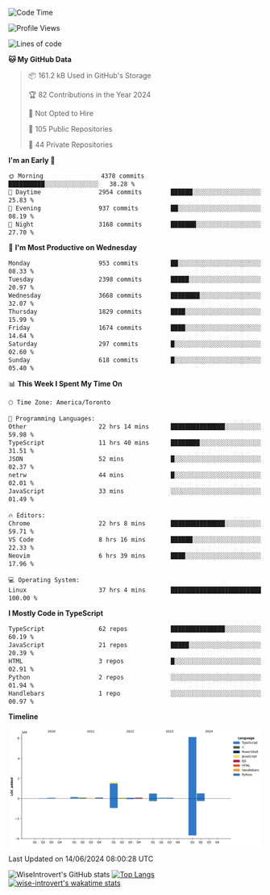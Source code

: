 <!--START_SECTION:waka-->
![Code Time](http://img.shields.io/badge/Code%20Time-1%2C720%20hrs%2031%20mins-blue)

![Profile Views](http://img.shields.io/badge/Profile%20Views-4-blue)

![Lines of code](https://img.shields.io/badge/From%20Hello%20World%20I%27ve%20Written-9.4%20million%20lines%20of%20code-blue)

**🐱 My GitHub Data** 

> 📦 161.2 kB Used in GitHub's Storage 
 > 
> 🏆 82 Contributions in the Year 2024
 > 
> 🚫 Not Opted to Hire
 > 
> 📜 105 Public Repositories 
 > 
> 🔑 44 Private Repositories 
 > 
**I'm an Early 🐤** 

```text
🌞 Morning                4378 commits        ██████████░░░░░░░░░░░░░░░   38.28 % 
🌆 Daytime                2954 commits        ██████░░░░░░░░░░░░░░░░░░░   25.83 % 
🌃 Evening                937 commits         ██░░░░░░░░░░░░░░░░░░░░░░░   08.19 % 
🌙 Night                  3168 commits        ███████░░░░░░░░░░░░░░░░░░   27.70 % 
```
📅 **I'm Most Productive on Wednesday** 

```text
Monday                   953 commits         ██░░░░░░░░░░░░░░░░░░░░░░░   08.33 % 
Tuesday                  2398 commits        █████░░░░░░░░░░░░░░░░░░░░   20.97 % 
Wednesday                3668 commits        ████████░░░░░░░░░░░░░░░░░   32.07 % 
Thursday                 1829 commits        ████░░░░░░░░░░░░░░░░░░░░░   15.99 % 
Friday                   1674 commits        ████░░░░░░░░░░░░░░░░░░░░░   14.64 % 
Saturday                 297 commits         █░░░░░░░░░░░░░░░░░░░░░░░░   02.60 % 
Sunday                   618 commits         █░░░░░░░░░░░░░░░░░░░░░░░░   05.40 % 
```


📊 **This Week I Spent My Time On** 

```text
🕑︎ Time Zone: America/Toronto

💬 Programming Languages: 
Other                    22 hrs 14 mins      ███████████████░░░░░░░░░░   59.98 % 
TypeScript               11 hrs 40 mins      ████████░░░░░░░░░░░░░░░░░   31.51 % 
JSON                     52 mins             █░░░░░░░░░░░░░░░░░░░░░░░░   02.37 % 
netrw                    44 mins             █░░░░░░░░░░░░░░░░░░░░░░░░   02.01 % 
JavaScript               33 mins             ░░░░░░░░░░░░░░░░░░░░░░░░░   01.49 % 

🔥 Editors: 
Chrome                   22 hrs 8 mins       ███████████████░░░░░░░░░░   59.71 % 
VS Code                  8 hrs 16 mins       ██████░░░░░░░░░░░░░░░░░░░   22.33 % 
Neovim                   6 hrs 39 mins       ████░░░░░░░░░░░░░░░░░░░░░   17.96 % 

💻 Operating System: 
Linux                    37 hrs 4 mins       █████████████████████████   100.00 % 
```

**I Mostly Code in TypeScript** 

```text
TypeScript               62 repos            ███████████████░░░░░░░░░░   60.19 % 
JavaScript               21 repos            █████░░░░░░░░░░░░░░░░░░░░   20.39 % 
HTML                     3 repos             █░░░░░░░░░░░░░░░░░░░░░░░░   02.91 % 
Python                   2 repos             ░░░░░░░░░░░░░░░░░░░░░░░░░   01.94 % 
Handlebars               1 repo              ░░░░░░░░░░░░░░░░░░░░░░░░░   00.97 % 
```



**Timeline**

![Lines of Code chart](https://raw.githubusercontent.com/wise-introvert/wise-introvert/master/assets/bar_graph.png)


 Last Updated on 14/06/2024 08:00:28 UTC
<!--END_SECTION:waka-->

![WiseIntrovert's GitHub stats](https://github-readme-stats.vercel.app/api?username=wise-introvert&count_private=true&show_icons=true)
[![Top Langs](https://github-readme-stats.vercel.app/api/top-langs/?username=wise-introvert&langs_count=10)](https://github.com/anuraghazra/github-readme-stats)
[![wise-introvert's wakatime stats](https://github-readme-stats.vercel.app/api/wakatime?username=wiseintrovert)](https://github.com/anuraghazra/github-readme-stats)
